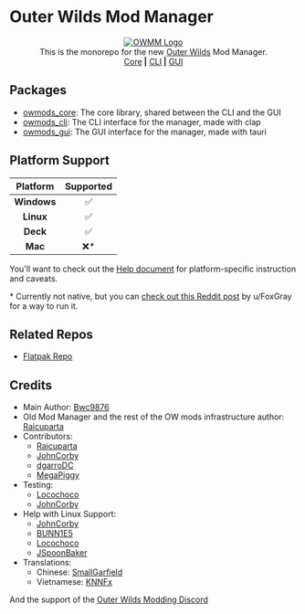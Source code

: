 <!-- markdownlint-disable MD030 MD033 -->

# Outer Wilds Mod Manager

<p align="center">
<a href="https://github.com/ow-mods/ow-mod-man"><img src="https://raw.githubusercontent.com/ow-mods/ow-mod-man/main/.github/assets/logo.png" alt="OWMM Logo"/></a><br/>
This is the monorepo for the new <a href="https://www.mobiusdigitalgames.com/outer-wilds.html">Outer Wilds</a> Mod Manager.<br/>
<a href="https://github.com/ow-mods/ow-mod-man/tree/main/owmods_core">Core</a><b> |</b>
<a href="https://github.com/ow-mods/ow-mod-man/tree/main/owmods_cli">CLI</a><b> |</b>
<a href="https://github.com/ow-mods/ow-mod-man/tree/main/owmods_gui">GUI</a>
</p>

## Packages

- [owmods_core](owmods_core): The core library, shared between the CLI and the GUI
- [owmods_cli](owmods_cli): The CLI interface for the manager, made with clap
- [owmods_gui](owmods_gui): The GUI interface for the manager, made with tauri

## Platform Support

| **Platform** | **Supported**  |
| :----------: |  :-----------: |
| **Windows**  |      ✅        |
|  **Linux**   |      ✅        |
|   **Deck**   |      ✅        |
|   **Mac**    |      ❌*       |

You'll want to check out the [Help document](owmods_gui/HELP.md) for platform-specific instruction and caveats.

\* Currently not native, but you can [check out this Reddit post](https://www.reddit.com/r/outerwilds/comments/1b9ysbm/outer_wilds_is_playable_on_macos_with_an_m1/) by u/FoxGray for a way to run it.

## Related Repos

- [Flatpak Repo](https://github.com/flathub/com.outerwildsmods.owmods_gui)

## Credits

- Main Author: [Bwc9876](https://github.com/Bwc9876)
- Old Mod Manager and the rest of the OW mods infrastructure author: [Raicuparta](https://github.com/Raicuparta)
- Contributors:
  - [Raicuparta](https://github.com/Raicuparta)
  - [JohnCorby](https://github.com/JohnCorby)
  - [dgarroDC](https://github.com/dgarroDC)
  - [MegaPiggy](https://github.com/MegaPiggy)
- Testing:
  - [Locochoco](https://github.com/Locochoco)
  - [JohnCorby](https://github.com/JohnCorby)
- Help with Linux Support:
  - [JohnCorby](https://github.com/JohnCorby)
  - [BUNN1E5](https://github.com/BUNN1E5)
  - [Locochoco](https://github.com/Locochoco)
  - [JSpoonBaker](https://github.com/Spoonbaker)
- Translations:
  - Chinese: [SmallGarfield](https://github.com/xiaojiafei520)
  - Vietnamese: [KNNFx](https://github.com/KNNFx)

And the support of the [Outer Wilds Modding Discord](https://discord.com/invite/wusTQYbYTc)

